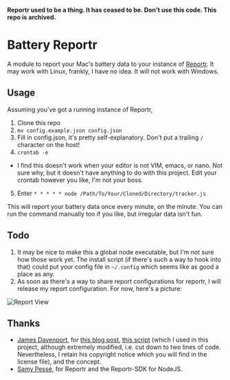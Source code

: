 __Reportr used to be a thing. It has ceased to be. Don't use this code. This repo is archived.__

# Battery Reportr
A module to report your Mac's battery data to your instance of [Reportr](http://www.reportr.io/). It may work with Linux, frankly, I have no idea. It will not work with Windows.

## Usage
Assuming you've got a running instance of Reportr,
1. Clone this repo
2. `mv config.example.json config.json`
3. Fill in config.json, it's pretty self-explanatory. Don't put a trailing `/` character on the host!
4. `crontab -e`
  * I find this doesn't work when your editor is not VIM, emacs, or nano. Not sure why, but it doesn't have anything to do with this project. Edit your crontab however you like, I'm not your boss.
5. Enter `* * * * * node /Path/To/Your/Cloned/Directory/tracker.js`

This will report your battery data once every minute, on the minute. You can run the command manually too if you like, but irregular data isn't fun.

## Todo
1. It may be nice to make this a global node executable, but I'm not sure how those work yet. The install script (if there's such a way to hook into that) could put your config file in `~/.config` which seems like as good a place as any.
2. As soon as there's a way to share report configurations for reportr, I will release my report configuration. For now, here's a picture:

![Report View](https://dl.dropboxusercontent.com/u/25291907/Screenshot%202014-07-30%2010.41.13.png)

## Thanks
* [James Davenport](https://github.com/jradavenport), for [this blog post](http://www.ifweassume.com/2013/08/the-de-evolution-of-my-laptop-battery.html), [this script](https://github.com/jradavenport/batlog) (which I used in this project, although extremely modified, i.e. cut down to two lines of code. Nevertheless, I retain his copyright notice which you will find in the license file), and the concept.
* [Samy Pessé](https://github.com/SamyPesse), for Reportr and the Reportr-SDK for NodeJS.
